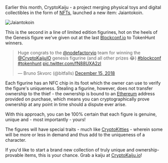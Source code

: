 Earlier this month, CryptoKaiju - a project merging physical toys and digital collectibles in the form of [NFTs](https://bitfalls.com/nft), launched a new item: Jaiantokoin.

![Jaiantokoin](https://bitfalls.com/wp-content/uploads/2018/10/01-2.png)

This is the second in a line of limited edition figurines, hot on the heels of the Genesis figure we've given out at the last [Blockconf.io](https://blockconf.io) to TokenHunt winners.

<blockquote class="twitter-tweet" data-lang="en"><p lang="en" dir="ltr">Huge congrats to the <a href="https://twitter.com/nodefactoryio?ref_src=twsrc%5Etfw">@nodefactoryio</a> team for winning the <a href="https://twitter.com/CryptoKaijuIO?ref_src=twsrc%5Etfw">@CryptoKaijuIO</a> genesis figurine (and all other prizes 😂) <a href="https://twitter.com/hashtag/blockconf?src=hash&amp;ref_src=twsrc%5Etfw">#blockconf</a> <a href="https://twitter.com/hashtag/tokenhunt?src=hash&amp;ref_src=twsrc%5Etfw">#tokenhunt</a> <a href="https://t.co/fN88UXA2zI">pic.twitter.com/fN88UXA2zI</a></p>&mdash; Bruno Skvorc (@bitfalls) <a href="https://twitter.com/bitfalls/status/1074017271801094144?ref_src=twsrc%5Etfw">December 15, 2018</a></blockquote>
<script async src="https://platform.twitter.com/widgets.js" charset="utf-8"></script>

Each figurine has an NFC chip in its foot which the owner can use to verify the figure's uniqueness. Stealing a figurine, however, does not transfer ownership to the thief - the ownership is bound to an [Ethereum](https://bitfalls.com/2017/09/19/what-ethereum-compare-to-bitcoin/) address provided on purchase, which means you can cryptographically prove ownership at any point in time should a dispute ever arise.

With this approach, you can be 100% certain that each figure is genuine, unique and - most importantly - yours!

The figures will have special traits - much like [CryptoKitties](https://bitfalls.com/2018/02/18/15-alternatives-cryptokitties-no-idea-existed/) - wherein some will be more or less in demand and thus add to the uniqueness of a character.

If you'd like to start a brand new collection of truly unique and ownership-provable items, this is your chance. Grab a kaiju at [CryptoKaiju.io](https://cryptokaiju.io)!